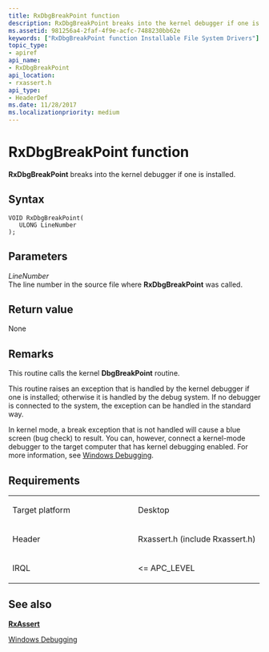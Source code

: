 ```yaml
---
title: RxDbgBreakPoint function
description: RxDbgBreakPoint breaks into the kernel debugger if one is installed.
ms.assetid: 981256a4-2faf-4f9e-acfc-7488230bb62e
keywords: ["RxDbgBreakPoint function Installable File System Drivers"]
topic_type:
- apiref
api_name:
- RxDbgBreakPoint
api_location:
- rxassert.h
api_type:
- HeaderDef
ms.date: 11/28/2017
ms.localizationpriority: medium
---
```


# RxDbgBreakPoint function


**RxDbgBreakPoint** breaks into the kernel debugger if one is installed.

Syntax
------

```ManagedCPlusPlus
VOID RxDbgBreakPoint(
   ULONG LineNumber
);
```

Parameters
----------

*LineNumber*   
The line number in the source file where **RxDbgBreakPoint** was called.

Return value
------------

None

Remarks
-------

This routine calls the kernel **DbgBreakPoint** routine.

This routine raises an exception that is handled by the kernel debugger if one is installed; otherwise it is handled by the debug system. If no debugger is connected to the system, the exception can be handled in the standard way.

In kernel mode, a break exception that is not handled will cause a blue screen (bug check) to result. You can, however, connect a kernel-mode debugger to the target computer that has kernel debugging enabled. For more information, see [Windows Debugging](https://docs.microsoft.com/windows-hardware/drivers/debugger/index).

Requirements
------------

<table>
<colgroup>
<col width="50%" />
<col width="50%" />
</colgroup>
<tbody>
<tr class="odd">
<td align="left"><p>Target platform</p></td>
<td align="left">Desktop</td>
</tr>
<tr class="even">
<td align="left"><p>Header</p></td>
<td align="left">Rxassert.h (include Rxassert.h)</td>
</tr>
<tr class="odd">
<td align="left"><p>IRQL</p></td>
<td align="left"><p>&lt;= APC_LEVEL</p></td>
</tr>
</tbody>
</table>

## See also


[**RxAssert**](rxassert.md)

[Windows Debugging](https://docs.microsoft.com/windows-hardware/drivers/debugger/index)

 

 






